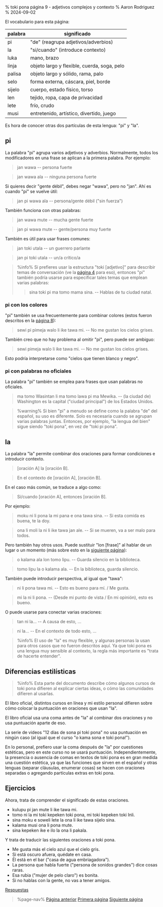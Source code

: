 % toki pona página 9 - adjetivos complejos y contexto
% Aaron Rodriguez
% 2024-09-02

El vocabulario para esta página:

| palabra   | significado                                   |
|-----------|-----------------------------------------------|
| pi        | "de" (reagrupa adjetivos/adverbios)           |
| la        | "si/cuando" (introduce contexto)              |
| luka      | mano, brazo                                   |
| linja     | objeto largo y flexible, cuerda, soga, pelo   |
| palisa    | objeto largo y sólido, rama, palo             |
| selo      | forma externa, cáscara, piel, borde           |
| sijelo    | cuerpo, estado físico, torso                  |
| len       | tejido, ropa, capa de privacidad              |
| lete      | frío, crudo                                   |
| musi      | entretenido, artístico, divertido, juego      |

Es hora de conocer otras dos partículas de esta lengua: "pi" y "la".

## pi

La palabra "pi" agrupa varios adjetivos y adverbios.
Normalmente, todos los modificadores en una frase se aplican a la primera palabra. Por ejemplo:

> jan wawa -- persona fuerte

> jan wawa ala -- ninguna persona fuerte

Si quieres decir "gente débil", debes negar "wawa", pero no "jan".
Ahí es cuando "pi" se vuelve útil:

> jan pi wawa ala -- persona/gente débil ("sin fuerza")

También funciona con otras palabras:

> jan wawa mute -- mucha gente fuerte

> jan pi wawa mute -- gente/persona muy fuerte

También es útil para usar frases comunes:

> jan toki utala -- un guerrero parlante 

> jan pi toki utala -- un/a crítico/a

> %info%
> Si prefieres usar la estructura "toki [adjetivo]" para describir temas de
> conversación (ve la [página 4](es/4) para eso), entonces "pi" también podría usarse para
> especificar tales temas que emplean varias palabras:
>
> > sina toki pi ma tomo mama sina. -- Hablas de tu ciudad natal.
>

### pi con los colores

"pi" también se usa frecuentemente para combinar colores (estos fueron descritos en la [página
8](es/8)):

> sewi pi pimeja walo li ike tawa mi. -- No me gustan los cielos grises.

También creo que no hay problema al omitir "pi", pero puede ser ambiguo:

> sewi pimeja walo li ike tawa mi. -- No me gustan los cielos grises.

Esto podría interpretarse como "cielos que tienen blanco y negro".

### pi con palabras no oficiales

La palabra "pi" también se emplea para frases que usan palabras no oficiales.

> ma tomo Wasintan li ma tomo lawa pi ma Mewika. -- (la ciudad de) Washington es
> la capital ("ciudad principal") de los Estados Unidos.

> %warning%
> Si bien "pi" a menudo se define como la palabra "de" del español, su uso es
> diferente. Solo es necesaria cuando se agrupan varias palabras juntas.
> Entonces, por ejemplo, "la lengua del bien" sigue siendo "toki pona", en vez de
> "toki pi pona".

## la

La palabra "la" permite combinar dos oraciones para formar condiciones e introducir
contexto.

> [oración A] la [oración B].

> En el contexto de [oración A], [oración B].

En el caso más común, se traduce a algo como:

> Si/cuando [oración A], entonces [oración B].

Por ejemplo:

> moku ni li pona la mi pana e ona tawa sina. -- Si esta comida es buena, te la
> doy.

> ona li moli la ni li ike tawa jan ale. -- Si se mueren, va a ser malo para
> todos.

Pero también hay otros usos. Puede sustituir "lon [frase]" al hablar de
un lugar o un momento (más sobre esto en la [siguiente página](es/10)):

> o kalama ala lon tomo lipu. -- Guarda silencio en la biblioteca.

> tomo lipu la o kalama ala. -- En la biblioteca, guarda silencio.

También puede introducir perspectiva, al igual que "tawa":

> ni li pona tawa mi. -- Esto es bueno para mí. / Me gusta.

> mi la ni li pona. -- (Desde mi punto de vista / En mi opinión), esto es bueno.

O puede usarse para conectar varias oraciones:

> tan ni la... -- A causa de esto, ...

> ni la... -- En el contexto de todo esto, ...

> %info%
> El uso de "la" es muy flexible, y algunas personas la usan para otros casos
> que no fueron descritos aquí. Ya que toki pona es una lengua muy sensible al contexto,
> la regla más importante es "trata de hacerte entender".

## Diferencias estilísticas

> %info%
> Esta parte del documento describe cómo algunos cursos de toki pona difieren al
> explicar ciertas ideas, o cómo las comunidades difieren al usarlas.

El libro oficial, distintos cursos en línea y mi estilo personal
difieren sobre cómo colocar la puntuación en oraciones que usan "la".

El libro oficial usa una coma antes de "la" al combinar dos oraciones y no usa
puntuación aparte de eso.

La serie de videos "12 días de sona pi toki pona" no usa puntuación en ningún caso
(al igual que el curso "o kama sona e toki pona!").

En lo personal, prefiero usar la coma después de "la" por cuestiones estéticas, pero en
este curso no se usará puntuación. Independientemente, la presencia o ausencia de
comas en textos de toki pona es en gran medida una cuestión estética, ya que las funciones que sirven en
el español y otras lenguas (separar cláusulas, enumerar cosas) se hacen 
con oraciones separadas o agregando partículas extras en toki pona.

## Ejercicios

Ahora, trata de comprender el significado de estas oraciones.

* kulupu pi jan mute li ike tawa mi. 
* tomo ni la mi toki kepeken toki pona, mi toki kepeken toki Inli.
* sina moku e soweli lete la ona li ike tawa sijelo sina.
* kalama musi ona li pona mute.
* sina kepeken ike e ilo la ona li pakala.

Y trata de traducir las siguientes oraciones a toki pona.

* Me gusta más el cielo azul que el cielo gris. 
* Si está oscuro afuera, quédate en casa.
* Él está en el bar ("casa de agua embriagadora"). 
* La persona que habla fuerte ("persona de sonidos grandes") dice cosas raras.
* Esa rubia ("mujer de pelo claro") es bonita. 
* Si no hablas con la gente, no vas a tener amigos.

[Respuestas](es/answers#p9)

> %page-nav%
> [Página anterior](es/8)
> [Primera página](es)
> [Siguiente página](es/10)
